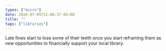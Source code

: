 ```yaml
---
types: ["micro"]
date: 2020-07-05T12:06:37-04:00
title: ""
tags: ["libraries"]
---
```

Late fines start to lose some of their teeth once you start reframing them as new opportunities to financially support your local library.
